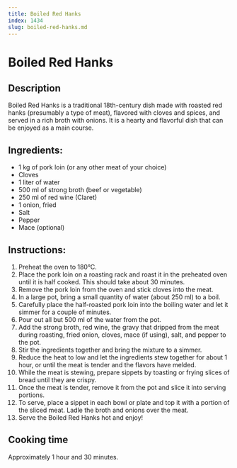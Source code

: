 ```yaml
---
title: Boiled Red Hanks
index: 1434
slug: boiled-red-hanks.md
---
```


# Boiled Red Hanks

## Description
Boiled Red Hanks is a traditional 18th-century dish made with roasted red hanks (presumably a type of meat), flavored with cloves and spices, and served in a rich broth with onions. It is a hearty and flavorful dish that can be enjoyed as a main course.

## Ingredients:
- 1 kg of pork loin (or any other meat of your choice)
- Cloves
- 1 liter of water
- 500 ml of strong broth (beef or vegetable)
- 250 ml of red wine (Claret)
- 1 onion, fried
- Salt
- Pepper
- Mace (optional)

## Instructions:
1. Preheat the oven to 180°C.
2. Place the pork loin on a roasting rack and roast it in the preheated oven until it is half cooked. This should take about 30 minutes.
3. Remove the pork loin from the oven and stick cloves into the meat.
4. In a large pot, bring a small quantity of water (about 250 ml) to a boil.
5. Carefully place the half-roasted pork loin into the boiling water and let it simmer for a couple of minutes.
6. Pour out all but 500 ml of the water from the pot.
7. Add the strong broth, red wine, the gravy that dripped from the meat during roasting, fried onion, cloves, mace (if using), salt, and pepper to the pot.
8. Stir the ingredients together and bring the mixture to a simmer.
9. Reduce the heat to low and let the ingredients stew together for about 1 hour, or until the meat is tender and the flavors have melded.
10. While the meat is stewing, prepare sippets by toasting or frying slices of bread until they are crispy.
11. Once the meat is tender, remove it from the pot and slice it into serving portions.
12. To serve, place a sippet in each bowl or plate and top it with a portion of the sliced meat. Ladle the broth and onions over the meat.
13. Serve the Boiled Red Hanks hot and enjoy!

## Cooking time
Approximately 1 hour and 30 minutes.